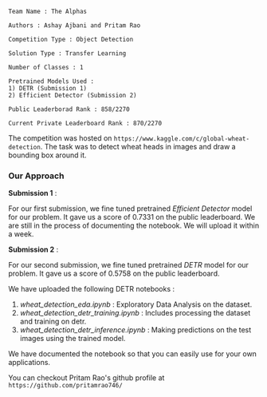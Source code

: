 
```
Team Name : The Alphas

Authors : Ashay Ajbani and Pritam Rao

Competition Type : Object Detection

Solution Type : Transfer Learning

Number of Classes : 1

Pretrained Models Used : 
1) DETR (Submission 1)
2) Efficient Detector (Submission 2)

Public Leaderborad Rank : 858/2270

Current Private Leaderboard Rank : 870/2270
```

The competition was hosted on ```https://www.kaggle.com/c/global-wheat-detection```.
The task was to detect wheat heads in images and draw a bounding box around it.

### Our Approach

**Submission 1** : 

For our first submission, we fine tuned pretrained *Efficient Detector* model for our problem.
It gave us a score of 0.7331 on the public leaderboard. We are still in the process of 
documenting the notebook. We will upload it within a week.

**Submission 2** :
 
For our second submission, we fine tuned pretrained *DETR* model for our problem. It gave us a 
score of 0.5758 on the public leaderboard. 

We have uploaded the following DETR notebooks :
 
 1) *wheat_detection_eda.ipynb* : Exploratory Data Analysis on the dataset.
 2) *wheat_detection_detr_training.ipynb* : Includes processing the dataset and training on detr.
 3) *wheat_detection_detr_inference.ipynb* : Making predictions on the test images using the trained model.

We have documented the notebook so that you can easily use for your own applications.

You can checkout Pritam Rao's github profile at ```https://github.com/pritamrao746/```
